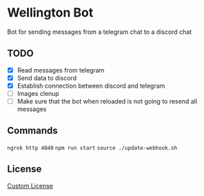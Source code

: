 # Wellington Bot
Bot for sending messages from a telegram chat to a discord chat

## TODO
- [X] Read messages from telegram
- [X] Send data to discord
- [X] Establish connection between discord and telegram
- [ ] Images clenup
- [ ] Make sure that the bot when reloaded is not going to resend all messages

## Commands
`ngrok http 4040`
`npm run start`
`source ./update-webhook.sh`

## License
[Custom License](https://github.com/Gabriel-Spinola/bots/blob/main/License)
